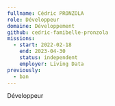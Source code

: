 ```yaml
---
fullname: Cédric PRONZOLA
role: Développeur
domaine: Développement
github: cedric-famibelle-pronzola
missions:
  - start: 2022-02-18
    end: 2023-04-30
    status: independent
    employer: Living Data
previously:
  - ban
---
```

Développeur